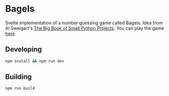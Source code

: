 # Bagels

Svelte implementation of a number guessing game called Bagels. Idea from Al Sweigart's [The Big Book of Small Python Projects](https://inventwithpython.com/bigbookpython/project1.html). You can play the game [here](https://bagels.jukkakoskinen.fi).

## Developing

```bash
npm install && npm run dev
```

## Building

```bash
npm run build
```
